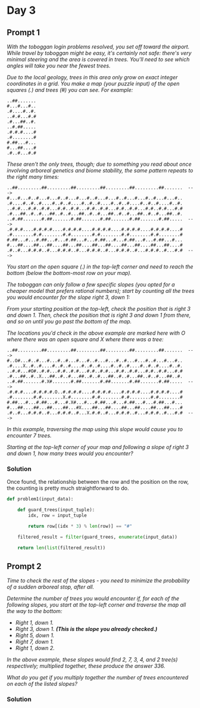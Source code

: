 # Day 3

## Prompt 1

_With the toboggan login problems resolved, you set off toward the airport. While travel by toboggan might be easy, it's certainly not safe: there's very minimal steering and the area is covered in trees. You'll need to see which angles will take you near the fewest trees._

_Due to the local geology, trees in this area only grow on exact integer coordinates in a grid. You make a map (your puzzle input) of the open squares (.) and trees (#) you can see. For example:_

~~~
..##.......
#...#...#..
.#....#..#.
..#.#...#.#
.#...##..#.
..#.##.....
.#.#.#....#
.#........#
#.##...#...
#...##....#
.#..#...#.#
~~~
_These aren't the only trees, though; due to something you read about once involving arboreal genetics and biome stability, the same pattern repeats to the right many times:_

~~~
..##.........##.........##.........##.........##.........##.......  --->
#...#...#..#...#...#..#...#...#..#...#...#..#...#...#..#...#...#..
.#....#..#..#....#..#..#....#..#..#....#..#..#....#..#..#....#..#.
..#.#...#.#..#.#...#.#..#.#...#.#..#.#...#.#..#.#...#.#..#.#...#.#
.#...##..#..#...##..#..#...##..#..#...##..#..#...##..#..#...##..#.
..#.##.......#.##.......#.##.......#.##.......#.##.......#.##.....  --->
.#.#.#....#.#.#.#....#.#.#.#....#.#.#.#....#.#.#.#....#.#.#.#....#
.#........#.#........#.#........#.#........#.#........#.#........#
#.##...#...#.##...#...#.##...#...#.##...#...#.##...#...#.##...#...
#...##....##...##....##...##....##...##....##...##....##...##....#
.#..#...#.#.#..#...#.#.#..#...#.#.#..#...#.#.#..#...#.#.#..#...#.#  --->
~~~

_You start on the open square (.) in the top-left corner and need to reach the bottom (below the bottom-most row on your map)._

_The toboggan can only follow a few specific slopes (you opted for a cheaper model that prefers rational numbers); start by counting all the trees you would encounter for the slope right 3, down 1:_

_From your starting position at the top-left, check the position that is right 3 and down 1. Then, check the position that is right 3 and down 1 from there, and so on until you go past the bottom of the map._

_The locations you'd check in the above example are marked here with O where there was an open square and X where there was a tree:_

~~~
..##.........##.........##.........##.........##.........##.......  --->
#..O#...#..#...#...#..#...#...#..#...#...#..#...#...#..#...#...#..
.#....X..#..#....#..#..#....#..#..#....#..#..#....#..#..#....#..#.
..#.#...#O#..#.#...#.#..#.#...#.#..#.#...#.#..#.#...#.#..#.#...#.#
.#...##..#..X...##..#..#...##..#..#...##..#..#...##..#..#...##..#.
..#.##.......#.X#.......#.##.......#.##.......#.##.......#.##.....  --->
.#.#.#....#.#.#.#.O..#.#.#.#....#.#.#.#....#.#.#.#....#.#.#.#....#
.#........#.#........X.#........#.#........#.#........#.#........#
#.##...#...#.##...#...#.X#...#...#.##...#...#.##...#...#.##...#...
#...##....##...##....##...#X....##...##....##...##....##...##....#
.#..#...#.#.#..#...#.#.#..#...X.#.#..#...#.#.#..#...#.#.#..#...#.#  --->
~~~
_In this example, traversing the map using this slope would cause you to encounter 7 trees._

_Starting at the top-left corner of your map and following a slope of right 3 and down 1, how many trees would you encounter?_

### Solution

Once found, the relationship between the row and the position on the row, the counting is pretty much straightforward to do.

~~~python
def problem1(input_data):

    def guard_trees(input_tuple):
        idx, row = input_tuple

        return row[(idx * 3) % len(row)] == "#"

    filtered_result = filter(guard_trees, enumerate(input_data))

    return len(list(filtered_result))
~~~

## Prompt 2

_Time to check the rest of the slopes - you need to minimize the probability of a sudden arboreal stop, after all._

_Determine the number of trees you would encounter if, for each of the following slopes, you start at the top-left corner and traverse the map all the way to the bottom:_

- _Right 1, down 1._
- _Right 3, down 1. **(This is the slope you already checked.)**_
- _Right 5, down 1._
- _Right 7, down 1._
- _Right 1, down 2._

_In the above example, these slopes would find 2, 7, 3, 4, and 2 tree(s) respectively; multiplied together, these produce the answer 336._

_What do you get if you multiply together the number of trees encountered on each of the listed slopes?_

### Solution